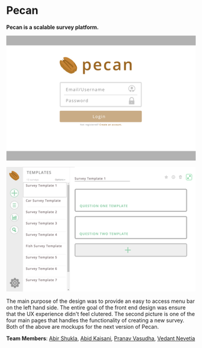 # Pecan

**Pecan is a scalable survey platform.**

![Alt text](/mockups/login.png?raw=true "Login")

![Alt text](/mockups/add.png?raw=true "Add")

The main purpose of the design was to provide an easy to access menu bar on the left hand side. The entire goal of the front end design was ensure that the UX experience didn't feel clutered. The second picture is one of the four main pages that handles the functionality of creating a new survey. Both of the above are mockups for the next version of Pecan.

**Team Members**: [Abir Shukla](https://github.com/shoekla), [Abid Kaisani](https://github.com/akaisani), [Pranav Vasudha](https://github.com/InfernalVortex), [Vedant Nevetia](https://github.com/vnev)
